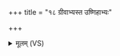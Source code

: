 +++
title = "१८ ग्रीवाभ्यस्त उष्णिहाभ्यः"

+++
<details><summary>मूलम् (VS)</summary>

ग्री॒वाभ्य॑स्त उ॒ष्णिहा॑भ्यः॒ कीक॑साभ्यो अनू॒क्या᳡त्। यक्ष्मं॑ दोष॒ण्यमंसा॑भ्यां बा॒हुभ्यां॒ वि वृ॑हामि ते ॥
</details>